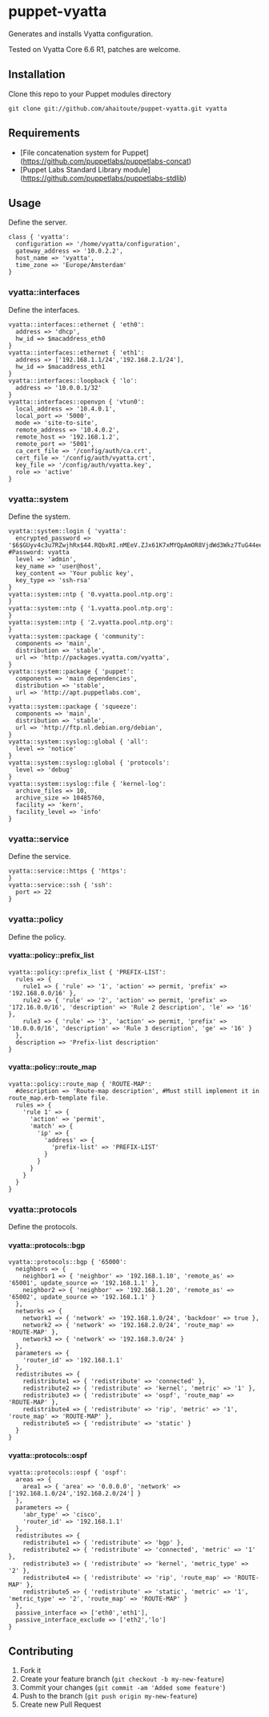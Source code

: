 puppet-vyatta
=============

Generates and installs Vyatta configuration.

Tested on Vyatta Core 6.6 R1, patches are welcome.

## Installation

Clone this repo to your Puppet modules directory

    git clone git://github.com/ahaitoute/puppet-vyatta.git vyatta

## Requirements

* [File concatenation system for Puppet] (https://github.com/puppetlabs/puppetlabs-concat)
* [Puppet Labs Standard Library module] (https://github.com/puppetlabs/puppetlabs-stdlib)

## Usage

Define the server.

    class { 'vyatta':
      configuration => '/home/vyatta/configuration',
      gateway_address => '10.0.2.2',
      host_name => 'vyatta',
      time_zone => 'Europe/Amsterdam'
    }

### vyatta::interfaces

Define the interfaces.

    vyatta::interfaces::ethernet { 'eth0':
      address => 'dhcp',
      hw_id => $macaddress_eth0
    }
    vyatta::interfaces::ethernet { 'eth1':
      address => ['192.168.1.1/24','192.168.2.1/24'],
      hw_id => $macaddress_eth1
    }
    vyatta::interfaces::loopback { 'lo':
      address => '10.0.0.1/32'
    }
    vyatta::interfaces::openvpn { 'vtun0':
      local_address => '10.4.0.1',
      local_port => '5000',
      mode => 'site-to-site',
      remote_address => '10.4.0.2',
      remote_host => '192.168.1.2',
      remote_port => '5001',
      ca_cert_file => '/config/auth/ca.crt',
      cert_file => '/config/auth/vyatta.crt',
      key_file => '/config/auth/vyatta.key',
      role => 'active'
    }

### vyatta::system

Define the system.

    vyatta::system::login { 'vyatta':
      encrypted_password => '$6$GUyv4c3u7RZwjhRx$44.RQbxRI.nMEeV.ZJx61K7xMYQpAmOR8VjdWd3Wkz7TuG44eeygBoG2u9B3Jv8Cbfr0i.JTTwnrC5MDUkclI/', #Password: vyatta
      level => 'admin',
      key_name => 'user@host',
      key_content => 'Your public key',
      key_type => 'ssh-rsa'
    }
    vyatta::system::ntp { '0.vyatta.pool.ntp.org':
    }
    vyatta::system::ntp { '1.vyatta.pool.ntp.org':
    }
    vyatta::system::ntp { '2.vyatta.pool.ntp.org':
    }
    vyatta::system::package { 'community':
      components => 'main',
      distribution => 'stable',
      url => 'http://packages.vyatta.com/vyatta',
    }
    vyatta::system::package { 'puppet':
      components => 'main dependencies',
      distribution => 'stable',
      url => 'http://apt.puppetlabs.com',
    }
    vyatta::system::package { 'squeeze':
      components => 'main',
      distribution => 'stable',
      url => 'http://ftp.nl.debian.org/debian',
    }
    vyatta::system::syslog::global { 'all':
      level => 'notice'
    }
    vyatta::system::syslog::global { 'protocols':
      level => 'debug'
    }
    vyatta::system::syslog::file { 'kernel-log':
      archive_files => 10,
      archive_size => 10485760,
      facility => 'kern',
      facility_level => 'info'
    }

### vyatta::service

Define the service.

    vyatta::service::https { 'https':
    }
    vyatta::service::ssh { 'ssh':
      port => 22
    }

### vyatta::policy

Define the policy.

#### vyatta::policy::prefix_list

    vyatta::policy::prefix_list { 'PREFIX-LIST':
      rules => {
        rule1 => { 'rule' => '1', 'action' => permit, 'prefix' => '192.168.0.0/16' },
        rule2 => { 'rule' => '2', 'action' => permit, 'prefix' => '172.16.0.0/16', 'description' => 'Rule 2 description', 'le' => '16' },
        rule3 => { 'rule' => '3', 'action' => permit, 'prefix' => '10.0.0.0/16', 'description' => 'Rule 3 description', 'ge' => '16' }
      },
      description => 'Prefix-list description'
    }

#### vyatta::policy::route_map

    vyatta::policy::route_map { 'ROUTE-MAP':
      #description => 'Route-map description', #Must still implement it in route_map.erb-template file.
      rules => {
        'rule 1' => {
          'action' => 'permit',
          'match' => {
            'ip' => {
              'address' => {
                'prefix-list' => 'PREFIX-LIST'
              }
            }
          }
        }
      }
    }

### vyatta::protocols

Define the protocols.

#### vyatta::protocols::bgp

    vyatta::protocols::bgp { '65000':
      neighbors => {
        neighbor1 => { 'neighbor' => '192.168.1.10', 'remote_as' => '65001', update_source => '192.168.1.1' },
        neighbor2 => { 'neighbor' => '192.168.1.20', 'remote_as' => '65002', update_source => '192.168.1.1' }
      },
      networks => {
        network1 => { 'network' => '192.168.1.0/24', 'backdoor' => true },
        network2 => { 'network' => '192.168.2.0/24', 'route_map' => 'ROUTE-MAP' },
        network3 => { 'network' => '192.168.3.0/24' }
      },
      parameters => {
        'router_id' => '192.168.1.1'
      },
      redistributes => {
        redistribute1 => { 'redistribute' => 'connected' },
        redistribute2 => { 'redistribute' => 'kernel', 'metric' => '1' },
        redistribute3 => { 'redistribute' => 'ospf', 'route_map' => 'ROUTE-MAP' },
        redistribute4 => { 'redistribute' => 'rip', 'metric' => '1', 'route_map' => 'ROUTE-MAP' },
        redistribute5 => { 'redistribute' => 'static' }
      }
    }

#### vyatta::protocols::ospf

    vyatta::protocols::ospf { 'ospf':
      areas => {
        area1 => { 'area' => '0.0.0.0', 'network' => ['192.168.1.0/24','192.168.2.0/24'] }
      },
      parameters => {
        'abr_type' => 'cisco',
        'router_id' => '192.168.1.1'
      },
      redistributes => {
        redistribute1 => { 'redistribute' => 'bgp' },
        redistribute2 => { 'redistribute' => 'connected', 'metric' => '1' },
        redistribute3 => { 'redistribute' => 'kernel', 'metric_type' => '2' },
        redistribute4 => { 'redistribute' => 'rip', 'route_map' => 'ROUTE-MAP' },
        redistribute5 => { 'redistribute' => 'static', 'metric' => '1', 'metric_type' => '2', 'route_map' => 'ROUTE-MAP' }
      },
      passive_interface => ['eth0','eth1'],
      passive_interface_exclude => ['eth2','lo']
    }

## Contributing

1. Fork it
2. Create your feature branch (`git checkout -b my-new-feature`)
3. Commit your changes (`git commit -am 'Added some feature'`)
4. Push to the branch (`git push origin my-new-feature`)
5. Create new Pull Request
